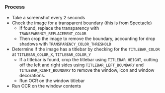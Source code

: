 ### Process

* Take a screenshot every 2 seconds
* Check the image for a transparent boundary (this is from Spectacle)
  * If found, replace the transparency with `TRANSPARENCY_REPLACEMENT_COLOR`
  * Then crop the image to remove the boundary, accounting for drop shadows with `TRANSPARENCY_COLOR_THRESHOLD`
* Determine if the image has a titlebar by checking for the `TITLEBAR_COLOR` at `TITLEBAR_COLOR_X`, `TITLEBAR_COLOR_Y`
  * If a titlebar is found, crop the titlebar using `TITLEBAR_HEIGHT`, cutting off the left and right sides using `TITLEBAR_LEFT_BOUNDARY` and `TITLEBAR_RIGHT_BOUNDARY` to remove the window, icon and window decorations.
  * Run OCR on the window titlebar
* Run OCR on the window contents